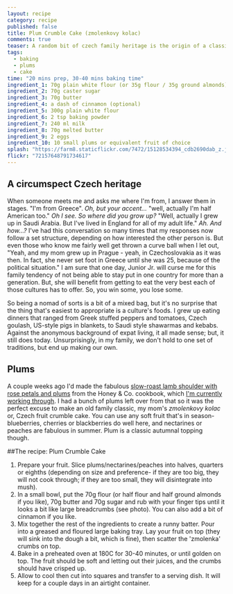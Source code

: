 ```yaml
---
layout: recipe
category: recipe
published: false
title: Plum Crumble Cake (zmolenkovy kolac)
comments: true
teaser: A random bit of czech family heritage is the origin of a classic fruit crumble cake
tags: 
  - baking
  - plums
  - cake
time: "20 mins prep, 30-40 mins baking time"
ingredient_1: 70g plain white flour (or 35g flour / 35g ground almonds)
ingredient_2: 70g caster sugar
ingredient_3: 70g butter
ingredient_4: a dash of cinnamon (optional)
ingredient_5: 300g plain white flour
ingredient_6: 2 tsp baking powder
ingredient_7: 240 ml milk
ingredient_8: 70g melted butter
ingredient_9: 2 eggs
ingredient_10: 10 small plums or equivalent fruit of choice
splash: "https://farm8.staticflickr.com/7472/15128534394_cdb2690dab_z.jpg"
flickr: "72157648791734617"
---
```


## A circumspect Czech heritage	

When someone meets me and asks me where I'm from, I answer them in stages. "I'm from Greece". _Oh, but your accent..._ "well, actually I'm half American too." _Oh I see. So where did you grow up?_ "Well, actually I grew up in Saudi Arabia. But I've lived in England for all of my adult life." _Ah. And how...?_ I've had this conversation so many times that my responses now follow a set structure, depending on how interested the other person is. But even those who know me fairly well get thrown a curve ball when I let out, "Yeah, and my mom grew up in Prague - yeah, in Czechoslovakia as it was then. In fact, she never set foot in Greece until she was 25, because of the political situation." I am sure that one day, Junior Jr. will curse me for this family tendency of not being able to stay put in one country for more than a generation. But, she will benefit from getting to eat the very best each of those cultures has to offer. So, you win some, you lose some.

So being a nomad of sorts is a bit of a mixed bag, but it's no surprise that the thing that's easiest to appropriate is a culture's foods. I grew up eating dinners that ranged from Greek stuffed peppers and tomatoes, Czech goulash, US-style pigs in blankets, to Saudi style shawarmas and kebabs. Against the anonymous background of expat living, it all made sense; but, it still does today. Unsurprisingly, in my family, we don't hold to one set of traditions, but end up making our own.

## Plums

A couple weeks ago I'd made the fabulous [slow-roast lamb shoulder with rose petals and plums](http://instagram.com/p/uVTAEtDyXB/?modal=true) from the Honey & Co. cookbook, which [I'm currently working through](http://elenijr.net/post/book-review-honey-co/). I had a bunch of plums left over from that so it was the perfect excuse to make an old family classic, my mom's _zmolenkovy kolac_ or, Czech fruit crumble cake. You can use any soft fruit that's in season- blueberries, cherries or blackberries do well here, and nectarines or peaches are fabulous in summer. Plum is a classic autumnal topping though.

##The recipe: Plum Crumble Cake

1. Prepare your fruit. Slice plums/nectarines/peaches into halves, quarters or eighths (depending on size and preference- if they are too big, they will not cook through; if they are too small, they will disintegrate into mush).
2. In a small bowl, put the 70g flour (or half flour and half ground almonds if you like), 70g butter and 70g sugar and rub with your finger tips until it looks a bit like large breadcrumbs (see photo). You can also add a bit of cinnamon if you like.
2. Mix together the rest of the ingredients to create a runny batter. Pour into a greased and floured large baking tray. Lay your fruit on top (they will sink into the dough a bit, which is fine), then scatter the 'zmolenka' crumbs on top.
3. Bake in a preheated oven at 180C for 30-40 minutes, or until golden on top. The fruit should be soft and letting out their juices, and the crumbs should have crisped up.
4. Allow to cool then cut into squares and transfer to a serving dish. It will keep for a couple days in an airtight container.


